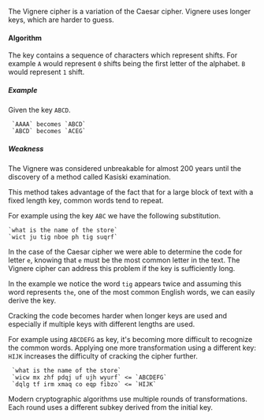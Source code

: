 
The Vignere cipher is a variation of the Caesar cipher. Vignere uses longer keys, which are harder to guess.

#### Algorithm
The key contains a sequence of characters which represent shifts. For example `A` would represent `0` shifts being the first letter of the alphabet. `B` would represent `1` shift.

##### Example
Given the key `ABCD`. 

     `AAAA` becomes `ABCD` 
     `ABCD` becomes `ACEG` 

##### Weakness
The Vignere was considered unbreakable for almost 200 years until the discovery of a method called Kasiski examination.

This method takes advantage of the fact that for a large block of text with a fixed length key, common words tend to repeat. 

For example using the key `ABC` we have the following substitution.

    `what is the name of the store`
    `wict ju tig nboe ph tig suqrf`

In the case of the Caesar cipher we were able to determine the code for letter `e`, knowing that `e` must be the most common letter in the text. The Vignere cipher can address this problem if the key is sufficiently long.

In the example we notice the word `tig` appears twice and assuming this word represents `the`, one of the most common English words, we can easily derive the key. 

Cracking the code becomes harder when longer keys are used and especially if multiple keys with different lengths are used. 

For example using `ABCDEFG` as key, it's becoming more difficult to recognize the common words. Applying one more transformation using a different key: `HIJK` increases the difficulty of cracking the cipher further.

     `what is the name of the store`
     `wicw mx zhf pdqj uf ujh wyurf` <= `ABCDEFG`
     `dqlg tf irm xmaq co eqp fibzo` <= `HIJK`

Modern cryptographic algorithms use multiple rounds of transformations. Each round uses a different subkey derived from the initial key.
